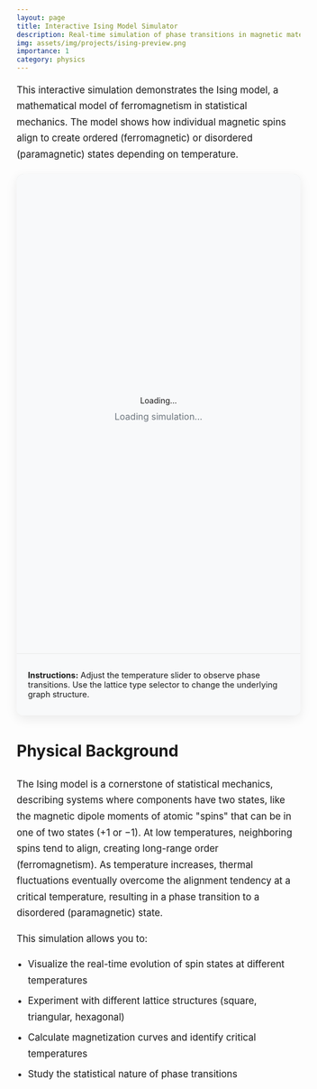```yaml
---
layout: page
title: Interactive Ising Model Simulator
description: Real-time simulation of phase transitions in magnetic materials
img: assets/img/projects/ising-preview.png
importance: 1
category: physics
---
```


<div class="row">
  <div class="col-sm-12">
    <div class="project-description">
      <p>
        This interactive simulation demonstrates the Ising model, a mathematical model of ferromagnetism in statistical mechanics. 
        The model shows how individual magnetic spins align to create ordered (ferromagnetic) or disordered (paramagnetic) states 
        depending on temperature.
      </p>
    </div>
  </div>
</div>

<div class="row justify-content-center">
  <div class="col-lg-10">
    <div class="simulation-card">
      <div class="simulation-container">
        <div class="simulation-loading">
          <div class="spinner-border text-primary" role="status">
            <span class="visually-hidden">Loading...</span>
          </div>
          <p>Loading simulation...</p>
        </div>
        <iframe 
          id="ising-simulation"
          src="https://dvdjsp.github.io/Graphs-Ising/" 
          title="Ising Model Simulation" 
          width="100%" 
          height="850" 
          frameborder="0"
          allowfullscreen
          onload="document.querySelector('.simulation-loading').style.display='none';">
        </iframe>
      </div>
      <div class="simulation-footer">
        <p>
          <strong>Instructions:</strong> Adjust the temperature slider to observe phase transitions. 
          Use the lattice type selector to change the underlying graph structure.
        </p>
      </div>
    </div>
  </div>
</div>

<div class="row mt-4">
  <div class="col-sm-12">
    <div class="physics-explanation">
      <h2>Physical Background</h2>
      <p>
        The Ising model is a cornerstone of statistical mechanics, describing systems where components have two states, 
        like the magnetic dipole moments of atomic "spins" that can be in one of two states (+1 or −1).
        At low temperatures, neighboring spins tend to align, creating long-range order (ferromagnetism).
        As temperature increases, thermal fluctuations eventually overcome the alignment tendency at a critical temperature,
        resulting in a phase transition to a disordered (paramagnetic) state.
      </p>
      <p>
        This simulation allows you to:
      </p>
      <ul>
        <li>Visualize the real-time evolution of spin states at different temperatures</li>
        <li>Experiment with different lattice structures (square, triangular, hexagonal)</li>
        <li>Calculate magnetization curves and identify critical temperatures</li>
        <li>Study the statistical nature of phase transitions</li>
      </ul>
    </div>
  </div>
</div>

<style>
.simulation-card {
  background-color: white;
  border-radius: 12px;
  box-shadow: 0 6px 20px rgba(0,0,0,0.08);
  overflow: hidden;
  margin: 20px 0 40px 0;
}

.simulation-container {
  position: relative;
  width: 100%;
  background-color: #f8f9fa;
}

.simulation-loading {
  position: absolute;
  top: 0;
  left: 0;
  width: 100%;
  height: 100%;
  background-color: #f8f9fa;
  display: flex;
  flex-direction: column;
  justify-content: center;
  align-items: center;
  z-index: 10;
}

.simulation-loading p {
  margin-top: 10px;
  font-size: 16px;
  color: #6c757d;
}

.simulation-footer {
  padding: 15px 20px;
  background-color: #f8f9fa;
  border-top: 1px solid #eaeaea;
  font-size: 0.9rem;
}

.project-description, .physics-explanation {
  font-size: 1.05rem;
  line-height: 1.7;
}

.physics-explanation h2 {
  margin-top: 0;
  margin-bottom: 20px;
  font-size: 1.75rem;
}

.physics-explanation ul {
  padding-left: 20px;
}

.physics-explanation li {
  margin-bottom: 8px;
}
</style>

